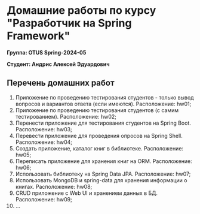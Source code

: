 # Домашние работы по курсу "Разработчик на Spring Framework"
**Группа: OTUS Spring-2024-05**

**Студент: Андрис Алексей Эдуардович**

## Перечень домашних работ
1. Приложение по проведению тестирования студентов - только вывод вопросов и вариантов ответа (если имеются). Расположение: hw01;
2. Приложение по проведению тестирования студентов (с самим тестированием). Расположение: hw02;
3. Перенести приложение для тестирования студентов на Spring Boot. Расположение: hw03;
4. Перевести приложение для проведения опросов на Spring Shell. Расположение: hw04;
5. Создать приложение, каталог книг в библиотеке. Расположение: hw05;
6. Переписать приложение для хранения книг на ORM. Расположение: hw06;
7. Использовать библиотеку на Spring Data JPA. Расположение: hw07;
8. Использовать MongoDB и spring-data для хранения информации о книгах. Расположение: hw08;
9. CRUD приложение с Web UI и хранением данных в БД. Расположение: hw09;
10. ...
